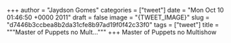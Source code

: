 
+++
author = "Jaydson Gomes"
categories = ["tweet"]
date = "Mon Oct 10 01:46:50 +0000 2011"
draft = false
image = "{TWEET_IMAGE}"
slug = "d7446b3ccbea8b2da31cfe8b97ad19f0f42c33f0"
tags = ["tweet"]
title = """Master of Puppets no Mult..."""
+++
Master of Puppets no Multishow
